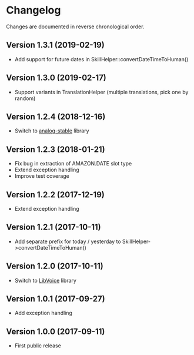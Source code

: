 # Changelog

Changes are documented in reverse chronological order.

## Version 1.3.1 (2019-02-19)
* Add support for future dates in SkillHelper::convertDateTimeToHuman()  

## Version 1.3.0 (2019-02-17)
* Support variants in TranslationHelper (multiple translations, pick one by random)  

## Version 1.2.4 (2018-12-16)
* Switch to [analog-stable](https://github.com/jbroadway/analog) library

## Version 1.2.3 (2018-01-21)
* Fix bug in extraction of AMAZON.DATE slot type 
* Extend exception handling
* Improve test coverage

## Version 1.2.2 (2017-12-19)
* Extend exception handling

## Version 1.2.1 (2017-10-11)
* Add separate prefix for today / yesterday to SkillHelper->convertDateTimeToHuman()

## Version 1.2.0 (2017-10-11)
* Switch to [LibVoice](https://github.com/internetofvoice/libvoice) library

## Version 1.0.1 (2017-09-27)
* Add exception handling

## Version 1.0.0 (2017-09-11)
* First public release
